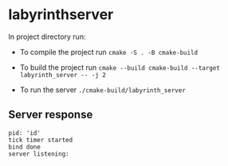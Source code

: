 # labyrinthserver

In project directory run:

* To compile the project run `cmake -S . -B cmake-build`

* To build the project run `cmake --build cmake-build --target labyrinth_server -- -j 2`
                            
* To run the server `./cmake-build/labyrinth_server`

## Server response ##
```
pid: 'id'
tick timer started
bind done
server listening:
```
